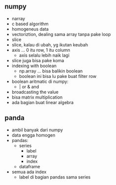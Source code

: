 ## numpy
- narray
- c based algorithm
- homogeneus data
- vectoriztion, dealing sama array tanpa pake loop
- slice
- slice, kalau di ubah, yg ikutan keubah
- axis ... 0 itu row, 1 itu column
    - axis selalu lebih naik lagi
- slice juga bisa pake koma
- indexing with boolean
    - np.array ... bisa balikin boolean
    - boolean ini bisa lu pake buat filter row
- boolean aritmatic di numpy:
    - | or & and
- broadcasting the value
- bisa matrix multiplication
- ada bagian buat linear algebra

## panda
- ambil banyak dari numpy
- data engga homogen
- pandas:
    - series
        - label
        - array
        - index
    - dataframe
- semua ada index
    - label di bagian pandas sama series
